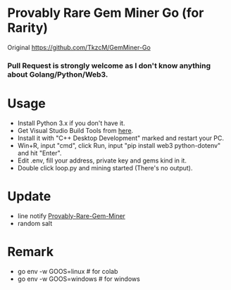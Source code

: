 # Provably Rare Gem Miner Go (for Rarity)
Original https://github.com/TkzcM/GemMiner-Go

### Pull Request is strongly welcome as I don't know anything about Golang/Python/Web3.

# Usage
- Install Python 3.x if you don't have it.
- Get Visual Studio Build Tools from [here](https://visualstudio.microsoft.com/thank-you-downloading-visual-studio/?sku=BuildTools&rel=16).
- Install it with "C++ Desktop Development" marked and restart your PC.
- Win+R, input "cmd", click Run, input "pip install web3 python-dotenv" and hit "Enter".
- Edit .env, fill your address, private key and gems kind in it.
- Double click loop.py and mining started (There's no output).

# Update
- line notify [Provably-Rare-Gem-Miner](https://github.com/yoyoismee/Provably-Rare-Gem-Miner?fbclid=IwAR1OPzzuoDxHGWdilWADvwNBYF7-9yZLCOLp-a6gj6FFLQxqKPHFWulpG-g)
- random salt

# Remark
- go env -w GOOS=linux # for colab
- go env -w GOOS=windows # for windows